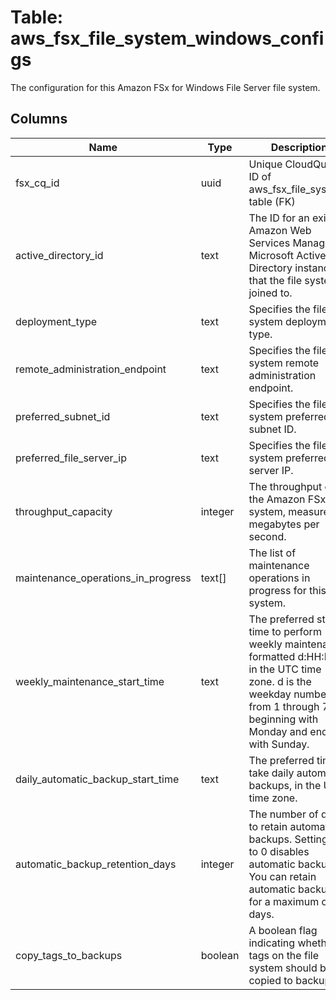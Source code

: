 
# Table: aws_fsx_file_system_windows_configs
The configuration for this Amazon FSx for Windows File Server file system.
## Columns
| Name        | Type           | Description  |
| ------------- | ------------- | -----  |
|fsx_cq_id|uuid|Unique CloudQuery ID of aws_fsx_file_systems table (FK)|
|active_directory_id|text|The ID for an existing Amazon Web Services Managed Microsoft Active Directory instance that the file system is joined to.|
|deployment_type|text|Specifies the file system deployment type.|
|remote_administration_endpoint|text|Specifies the file system remote administration endpoint.|
|preferred_subnet_id|text|Specifies the file system preferred subnet ID.|
|preferred_file_server_ip|text|Specifies the file system preferred file server IP.|
|throughput_capacity|integer|The throughput of the Amazon FSx file system, measured in megabytes per second.|
|maintenance_operations_in_progress|text[]|The list of maintenance operations in progress for this file system.|
|weekly_maintenance_start_time|text|The preferred start time to perform weekly maintenance, formatted d:HH:MM in the UTC time zone. d is the weekday number, from 1 through 7, beginning with Monday and ending with Sunday.|
|daily_automatic_backup_start_time|text|The preferred time to take daily automatic backups, in the UTC time zone.|
|automatic_backup_retention_days|integer|The number of days to retain automatic backups. Setting this to 0 disables automatic backups. You can retain automatic backups for a maximum of 90 days.|
|copy_tags_to_backups|boolean|A boolean flag indicating whether tags on the file system should be copied to backups.|
